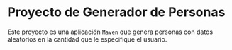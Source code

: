 # Proyecto de Generador de Personas

Este proyecto es una aplicación `Maven` que genera personas con datos aleatorios en la cantidad que le especifique el usuario.
